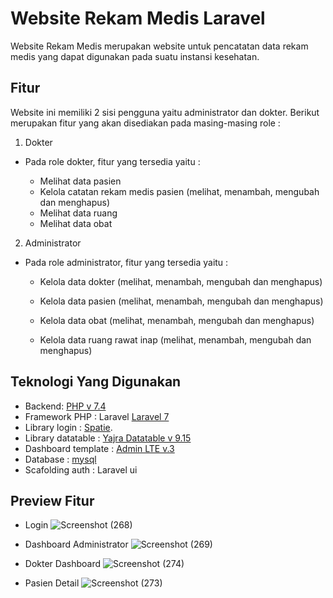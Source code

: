 # Website Rekam Medis Laravel 

Website Rekam Medis merupakan website untuk pencatatan data rekam medis yang dapat digunakan pada suatu instansi kesehatan.


## Fitur

Website ini memiliki 2 sisi pengguna yaitu administrator dan dokter. Berikut merupakan fitur yang akan disediakan pada masing-masing role :

1.  Dokter
    

- Pada role dokter, fitur yang tersedia yaitu :
		
	- Melihat data pasien
	- Kelola catatan rekam medis pasien (melihat, menambah, mengubah dan menghapus)
	- Melihat data ruang
	- Melihat data obat

2.  Administrator
    
- Pada role administrator, fitur yang tersedia yaitu :

	-   Kelola data dokter (melihat, menambah, mengubah dan menghapus)
    
	-   Kelola data pasien (melihat, menambah, mengubah dan menghapus)
    
	-   Kelola data obat (melihat, menambah, mengubah dan menghapus)
    
	-   Kelola data ruang rawat inap (melihat, menambah, mengubah dan menghapus)
	

## Teknologi Yang Digunakan

- Backend: [PHP v 7.4](https://www.php.net/downloads.php)
- Framework PHP : Laravel [Laravel 7](https://laravel.com/docs/7.x/releases)
- Library login : [Spatie](https://github.com/spatie/laravel-permission).
- Library datatable : [Yajra Datatable v 9.15](https://github.com/yajra/laravel-datatables)
- Dashboard template : [Admin LTE v.3](https://adminlte.io/)
- Database : [mysql](https://www.mysql.com/)
- Scafolding auth : Laravel ui

## Preview Fitur
- Login 
![Screenshot (268)](https://user-images.githubusercontent.com/30403009/107308936-214ca880-6abc-11eb-8339-cc8bb9295d6c.png)

- Dashboard Administrator
![Screenshot (269)](https://user-images.githubusercontent.com/30403009/107309277-b780ce80-6abc-11eb-9f33-2abf022ec835.png)

- Dokter Dashboard
![Screenshot (274)](https://user-images.githubusercontent.com/30403009/107310492-22cba000-6abf-11eb-8968-ae27b7087c0a.png)

- Pasien Detail
![Screenshot (273)](https://user-images.githubusercontent.com/30403009/107310609-573f5c00-6abf-11eb-8590-3d17de667f1e.png)


